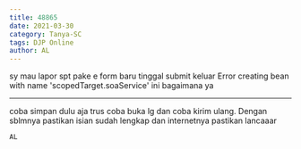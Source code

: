 ```yaml
---
title: 48865
date: 2021-03-30
category: Tanya-SC
tags: DJP Online
author: AL
---
```


sy mau lapor spt pake e form baru tinggal submit keluar Error creating bean with name 'scopedTarget.soaService' ini bagaimana ya

---

coba simpan dulu aja trus coba buka lg dan coba kirim ulang. Dengan sblmnya pastikan isian sudah lengkap dan internetnya pastikan lancaaar

`AL`

